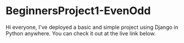 # BeginnersProject1-EvenOdd
Hi everyone, I've deployed a basic and simple project using Django in Python anywhere. You can check it out at the live link below.
